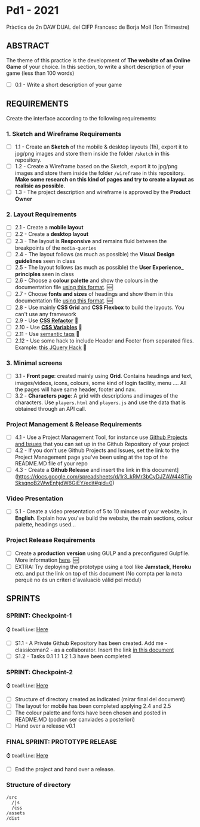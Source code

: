 # Pd1 - 2021

Pràctica de 2n DAW DUAL del CIFP Francesc de Borja Moll (1on Trimestre)

## ABSTRACT

The theme of this practice is the development of **The website of an Online Game** of your choice. 
In this section, to write a short description of your game (less than 100 words)

- [ ] 0.1 - Write a short description of your game

## REQUIREMENTS

Create the interface according to the following requirements:

### 1. Sketch and Wireframe Requirements

- [ ] 1.1 - Create an **Sketch** of the mobile & desktop layouts (1h), export it to jpg/png images and store them inside the folder `/sketch` in this repository.
- [ ] 1.2 - Create a Wireframe based on the Sketch, export it to jpg/png images and store them inside the folder `/wireframe` in this repository. **Make some research on this kind of pages and try to create a layout as realisic as possible**.
- [ ] 1.3 - The project description and wireframe is approved by the **Product Owner**

### 2. Layout Requirements

- [ ] 2.1 - Create a **mobile layout**
- [ ] 2.2 - Create a **desktop layout**
- [ ] 2.3 - The layout is **Responsive** and remains fluid between the breakpoints of the `media-queries`
- [ ] 2.4 - The layout follows (as much as possible) the **Visual Design guidelines** seen in class
- [ ] 2.5 - The layout follows (as much as possible) the **User Experience_ principles** seen in class
- [ ] 2.6 - Choose a **colour palette** and show the colours in the documentation file [using this format](https://docs.google.com/spreadsheets/d/1yDqy-8nK90b1t97e2DgLYaPvoB4jcuA5kv5AuZUdBN4/edit#gid=1182541801). :new:
- [ ] 2.7 - Choose **fonts and sizes** of headings and show them in this documentation file [using this format](https://docs.google.com/spreadsheets/d/1yDqy-8nK90b1t97e2DgLYaPvoB4jcuA5kv5AuZUdBN4/edit#gid=0). :new:
- [ ] 2.8 - Use mainly **CSS Grid** and **CSS Flexbox** to build the layouts. You can't use any framework
- [ ] 2.9 - Use [**CSS Refactor**](https://docs.google.com/document/d/1s-aOTgASYY_0LvzCI-lnL6QK8S4FsUZGuUEwYLhjA_M/edit#heading=h.x5bphe4nq2v0) :pill:
- [ ] 2.10 - Use [**CSS Variables**](https://docs.google.com/document/d/1s-aOTgASYY_0LvzCI-lnL6QK8S4FsUZGuUEwYLhjA_M/edit#heading=h.uay6xh8zzrsb) :pill:
- [ ] 2.11 - Use [semantic tags](https://docs.google.com/document/d/1s-aOTgASYY_0LvzCI-lnL6QK8S4FsUZGuUEwYLhjA_M/edit#heading=h.xs3su5aas2o) :pill:
- [ ] 2.12 - Use some hack to include Header and Footer from separated files. Example: [this JQuery Hack](https://docs.google.com/document/d/1RXwgikqEfVhopg7zwvnmAQoyMWreQeRa7bCLOodGM3U/edit#heading=h.jkbvj42pliv7) :pill:

### 3. Minimal screens

- [ ] 3.1 - **Front page**: created mainly using **Grid**. Contains headings and text, images/videos, icons, colours, some kind of login facility, menu .... All the pages will have same header, footer and nav. 
- [ ] 3.2 - **Characters page**: A grid with descriptions and images of the characters. Use `players.html` and `players.js` and use the data that is obtained through an API call. 
 
### Project Management & Release Requirements

- [ ] 4.1 - Use a Project Management Tool, for instance use [Github Projects and Issues](https://github.com/classicoman2/skills2020-quick-website-develop) that you can set up in the Github Repository of your project
- [ ] 4.2 - If you don't use Github Projects and Issues, set the link to the Project Management page you've been using at the top of the README.MD file of your repo
- [ ] 4.3 - Create a **Github Release** and insert the link in this document](https://docs.google.com/spreadsheets/d/1r3_kRMr3bCyDJZAW448TioSksqnoB2WwEnhjdW6GiEY/edit#gid=0)

### Video Presentation

- [ ] 5.1 - Create a video presentation of 5 to 10 minutes of your website, in **English**. Explain how you've build the website, the main sections, colour palette, headings used...


### Project Release Requirements

- [ ] Create a **production version** using GULP and a preconfigured Gulpfile. More information [here](https://docs.google.com/document/d/1RXwgikqEfVhopg7zwvnmAQoyMWreQeRa7bCLOodGM3U/edit#heading=h.pb2c1yxlj6hy). :new:
- [ ] EXTRA: Try deploying the prototype using a tool like **Jamstack**, **Heroku** etc. and put the link on top of this document (No compta per la nota perquè no és un criteri d'avaluaciò válid pel mòdul)

## SPRINTS

### SPRINT: Checkpoint-1
:watch: `Deadline`: [Here](https://docs.google.com/spreadsheets/d/1r3_kRMr3bCyDJZAW448TioSksqnoB2WwEnhjdW6GiEY/edit#gid=0)

- [ ] S1.1 - A Private Github Repository has been created. Add me - classicoman2 - as a collaborator. Insert the link [in this document](https://docs.google.com/spreadsheets/d/1r3_kRMr3bCyDJZAW448TioSksqnoB2WwEnhjdW6GiEY/edit#gid=0) 
- [ ] S1.2 - Tasks 0.1 1.1 1.2 1.3 have been completed

### SPRINT: Checkpoint-2
:watch: `Deadline`: [Here](https://docs.google.com/spreadsheets/d/1r3_kRMr3bCyDJZAW448TioSksqnoB2WwEnhjdW6GiEY/edit#gid=0)

- [ ] Structure of directory created as indicated (mirar final del document)
- [ ] The layout for mobile has been completed applying 2.4 and 2.5
- [ ] The colour palette and fonts have been chosen and posted in README.MD (podran ser canviades a posteriori)
- [ ] Hand over a release v0.1 
 
### FINAL SPRINT: PROTOTYPE RELEASE
:watch: `Deadline`: [Here](https://docs.google.com/spreadsheets/d/1r3_kRMr3bCyDJZAW448TioSksqnoB2WwEnhjdW6GiEY/edit#gid=0)

- [ ] End the project and hand over a release.

### Structure of directory

    /src
      /js
      /css
    /assets
    /dist